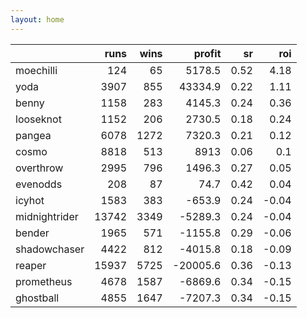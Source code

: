 ```yaml
---   
layout: home   
---   
```



|               |   runs |   wins |   profit |   sr |   roi |
|:--------------|-------:|-------:|---------:|-----:|------:|
| moechilli     |    124 |     65 |   5178.5 | 0.52 |  4.18 |
| yoda          |   3907 |    855 |  43334.9 | 0.22 |  1.11 |
| benny         |   1158 |    283 |   4145.3 | 0.24 |  0.36 |
| looseknot     |   1152 |    206 |   2730.5 | 0.18 |  0.24 |
| pangea        |   6078 |   1272 |   7320.3 | 0.21 |  0.12 |
| cosmo         |   8818 |    513 |   8913   | 0.06 |  0.1  |
| overthrow     |   2995 |    796 |   1496.3 | 0.27 |  0.05 |
| evenodds      |    208 |     87 |     74.7 | 0.42 |  0.04 |
| icyhot        |   1583 |    383 |   -653.9 | 0.24 | -0.04 |
| midnightrider |  13742 |   3349 |  -5289.3 | 0.24 | -0.04 |
| bender        |   1965 |    571 |  -1155.8 | 0.29 | -0.06 |
| shadowchaser  |   4422 |    812 |  -4015.8 | 0.18 | -0.09 |
| reaper        |  15937 |   5725 | -20005.6 | 0.36 | -0.13 |
| prometheus    |   4678 |   1587 |  -6869.6 | 0.34 | -0.15 |
| ghostball     |   4855 |   1647 |  -7207.3 | 0.34 | -0.15 |